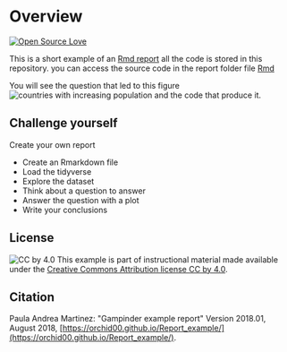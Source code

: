 # Overview 

[![Open Source Love](https://badges.frapsoft.com/os/v2/open-source.png?v=103)](https://github.com/ellerbrock/open-source-badge/)    

This is a short example of an 
[Rmd report](https://orchid00.github.io/Report_example/report/Gapminderreport.html)
all the code is stored in this repository.
you can access the source code in the report folder file
[Rmd](./report/Gapminderreport.Rmd)

You will see the question that led to this figure
![countries with increasing population](https://orchid00.github.io/Report_example/figs/fig_1_analysis-1.png)
and the code that produce it.

## Challenge yourself

Create your own report
- Create an Rmarkdown file
- Load the tidyverse
- Explore the dataset
- Think about a question to answer
- Answer the question with a plot
- Write your conclusions


## License

![CC by 4.0](https://licensebuttons.net/l/by/4.0/88x31.png) 
This example is part of instructional material made available under the 
[Creative Commons Attribution license CC by 4.0](https://creativecommons.org/licenses/by/4.0/).

## Citation

Paula Andrea Martinez: "Gampinder example report"  Version 2018.01, August 2018,
[https://orchid00.github.io/Report_example/](https://orchid00.github.io/Report_example/).

